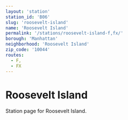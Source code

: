 ```yaml
---
layout: 'station'
station_id: 'B06'
slug: 'roosevelt-island'
name: 'Roosevelt Island'
permalink: '/stations/roosevelt-island-f,fx/'
borough: 'Manhattan'
neighborhood: 'Roosevelt Island'
zip_code: '10044'
routes:
  - F,
  - FX
---
```

# Roosevelt Island

Station page for Roosevelt Island.
